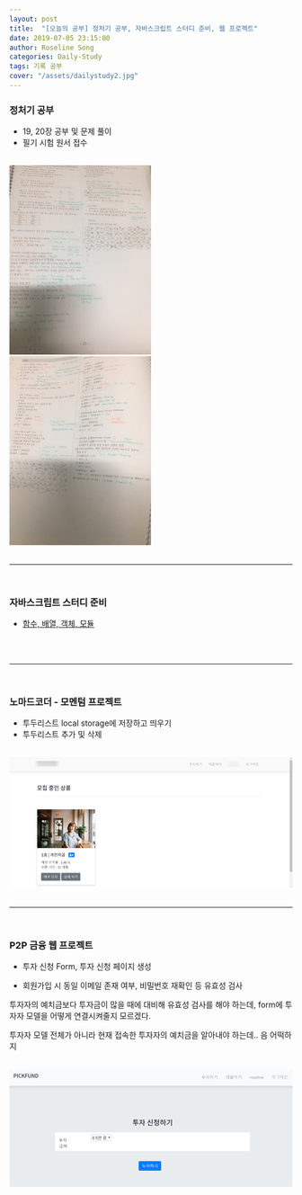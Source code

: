 ```yaml
---
layout: post
title:  "[오늘의 공부] 정처기 공부, 자바스크립트 스터디 준비, 웹 프로젝트"
date: 2019-07-05 23:15:00
author: Roseline Song
categories: Daily-Study
tags: 기록 공부
cover: "/assets/dailystudy2.jpg"
---
```


### 정처기 공부 

- 19, 20장 공부 및 문제 풀이 
- 필기 시험 원서 접수

<br>

<img style="width:50%; display:inline;" src="/assets/images/exam_prepare/190705_01.jpg">
<img style="width:50%; display:inline;" src="/assets/images/exam_prepare/190705_02.jpg">


<br>
<br>

<hr>

<br>

###  자바스크립트 스터디 준비 

- [함수, 배열, 객체, 모듈](https://roseline124.github.io/daily-study/2019/07/05/Study-190705-javascript_study01.html)


<br>
<br>

<hr>

<br>

###  노마드코더 - 모멘텀 프로젝트

- 투두리스트 local storage에 저장하고 띄우기 
- 투두리스트 추가 및 삭제 

<br>

<img src="/assets/images/190704.png">

<br>
<br>

<hr>

<br>

###  P2P 금융 웹 프로젝트 ​

- 투자 신청 Form, 투자 신청 페이지 생성 

- 회원가입 시 동일 이메일 존재 여부, 비밀번호 재확인 등 유효성 검사 

투자자의 예치금보다 투자금이 많을 때에 대비해 유효성 검사를 해야 하는데, form에 투자자 모델을 어떻게 연결시켜줄지 모르겠다. 

투자자 모델 전체가 아니라 현재 접속한 투자자의 예치금을 알아내야 하는데.. 음 어떡하지

<br>

<img src="/assets/images/190705.png">

<br>
<br>
